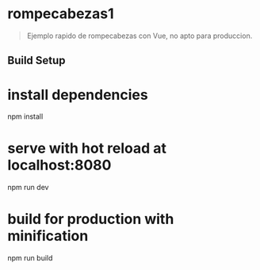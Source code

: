 # rompecabezas1

> Ejemplo rapido de rompecabezas con Vue, no apto para produccion.

## Build Setup

# install dependencies
npm install

# serve with hot reload at localhost:8080
npm run dev

# build for production with minification
npm run build
